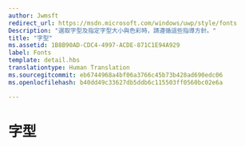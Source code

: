 ```yaml
---
author: Jwmsft
redirect_url: https://msdn.microsoft.com/windows/uwp/style/fonts
Description: "選取字型及指定字型大小與色彩時，請遵循這些指導方針。"
title: "字型"
ms.assetid: 1B8B90AD-CDC4-4997-ACDE-871C1E94A929
label: Fonts
template: detail.hbs
translationtype: Human Translation
ms.sourcegitcommit: eb6744968a4bf06a3766c45b73b428ad690edc06
ms.openlocfilehash: b40dd49c33627db5ddb6c115503ff0560bc02e6a

---
```


# 字型







<!--HONumber=Aug16_HO3-->


